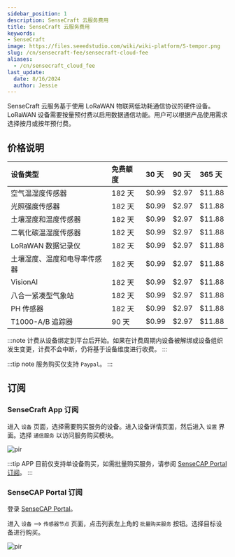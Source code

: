 ```yaml
---
sidebar_position: 1
description: SenseCraft 云服务费用
title: SenseCraft 云服务费用
keywords:
- SenseCraft
image: https://files.seeedstudio.com/wiki/wiki-platform/S-tempor.png
slug: /cn/sensecraft-fee/sensecraft-cloud-fee
aliases:
  - /cn/sensecraft_cloud_fee
last_update:
  date: 8/16/2024
  author: Jessie
---
```


SenseCraft 云服务基于使用 LoRaWAN 物联网低功耗通信协议的硬件设备。LoRaWAN 设备需要按量预付费以启用数据通信功能。用户可以根据产品使用需求选择按月或按年预付费。

## 价格说明

|**设备类型**|**免费额度**|**30 天**|**90 天**|**365 天**|
| :- | :- | :- | :- | :- |
|空气温湿度传感器|182 天|$0.99|$2.97|$11.88|
|光照强度传感器|182 天|$0.99|$2.97|$11.88|
|土壤湿度和温度传感器|182 天|$0.99|$2.97|$11.88|
|二氧化碳温湿度传感器|182 天|$0.99|$2.97|$11.88|
|LoRaWAN 数据记录仪|182 天|$0.99|$2.97|$11.88|
|土壤湿度、温度和电导率传感器|182 天|$0.99|$2.97|$11.88|
|VisionAI|182 天|$0.99|$2.97|$11.88|
|八合一紧凑型气象站|182 天|$0.99|$2.97|$11.88|
|PH 传感器|182 天|$0.99|$2.97|$11.88|
|T1000-A/B 追踪器|90 天|$0.99|$2.97|$11.88|

:::note
计费从设备绑定到平台后开始。如果在计费周期内设备被解绑或设备组织发生变更，计费不会中断，仍将基于设备维度进行收费。
:::

:::tip note
服务购买仅支持 `Paypal`。
:::

## 订阅

### SenseCraft App 订阅

进入 `设备` 页面，选择需要购买服务的设备。进入设备详情页面，然后进入 `设置` 界面。选择 `通信服务` 以访问服务购买模块。

<p style={{textAlign: 'center'}}><img src="https://files.seeedstudio.com/wiki/sensecap_mate_app/fee_1.png" alt="pir" width={600} height="auto" /></p>

:::tip
APP 目前仅支持单设备购买，如需批量购买服务，请参阅 [SenseCAP Portal 订阅](https://wiki.seeedstudio.com/cn/sensecraft_cloud_fee/#sensecap-portal-services-subscription)。
:::

### SenseCAP Portal 订阅

登录 [SenseCAP Portal](https://sensecap.seeed.cc)。

进入 `设备` —> `传感器节点` 页面，点击列表左上角的 `批量购买服务` 按钮。选择目标设备进行购买。

<p style={{textAlign: 'center'}}><img src="https://files.seeedstudio.com/wiki/sensecap_mate_app/portal_fee_1.png" alt="pir" width={600} height="auto" /></p>